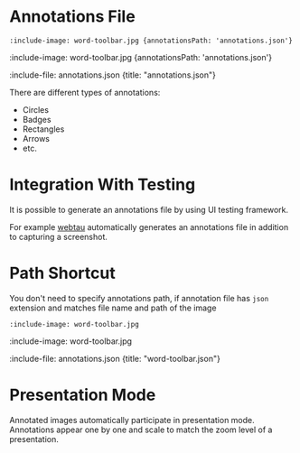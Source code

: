 # Annotations File

    :include-image: word-toolbar.jpg {annotationsPath: 'annotations.json'}

:include-image: word-toolbar.jpg {annotationsPath: 'annotations.json'}

:include-file: annotations.json {title: "annotations.json"}

There are different types of annotations:
* Circles
* Badges
* Rectangles
* Arrows
* etc.

# Integration With Testing

It is possible to generate an annotations file by using UI testing framework.

For example [webtau](https://github.com/testingisdocumenting/webtau) automatically generates an annotations file in addition to 
capturing a screenshot. 

# Path Shortcut 

You don't need to specify annotations path, if annotation file has `json` extension and matches file name and path of the image

    :include-image: word-toolbar.jpg

:include-image: word-toolbar.jpg

:include-file: annotations.json {title: "word-toolbar.json"}

# Presentation Mode

Annotated images automatically participate in presentation mode. Annotations appear one by one and scale to match the
zoom level of a presentation.
  


